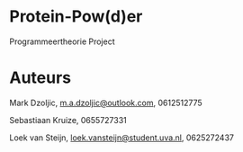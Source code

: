 # Protein-Pow(d)er
 Programmeertheorie Project

# Auteurs

Mark Dzoljic, m.a.dzoljic@outlook.com, 0612512775

Sebastiaan Kruize, 0655727331

Loek van Steijn, loek.vansteijn@student.uva.nl, 0625272437

